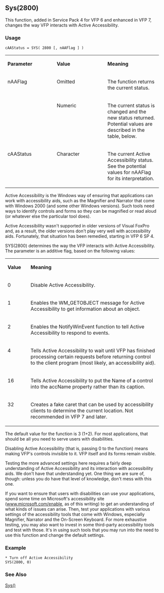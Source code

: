 ## Sys(2800)

This function, added in Service Pack 4 for VFP 6 and enhanced in VFP 7, changes the way VFP interacts with Active Accessibility.

### Usage

```foxpro
cAAStatus = SYS( 2800 [, nAAFlag ] )
```
<table>
<tr>
  <td width="32%" valign="top">
  <p><b>Parameter</b></p>
  </td>
  <td width="23%" valign="top">
  <p><b>Value</b></p>
  </td>
  <td width="45%" valign="top">
  <p><b>Meaning</b></p>
  </td>
 </tr>
<tr>
  <td width="32%" rowspan="2" valign="top">
  <p>nAAFlag</p>
  </td>
  <td width="23%" valign="top">
  <p>Omitted</p>
  </td>
  <td width="45%" valign="top">
  <p>The function returns the current status.</p>
  </td>
 </tr>
<tr>
  <td width="33%" valign="top">
  <p>Numeric</p>
  </td>
  <td width="67%" valign="top">
  <p>The current status is changed and the new status returned. Potential values are described in the table, below.</p>
  </td>
 </tr>
<tr>
  <td width="32%" valign="top">
  <p>cAAStatus</p>
  </td>
  <td width="23%" valign="top">
  <p>Character</p>
  </td>
  <td width="45%" valign="top">
  <p>The current Active Accessibility status. See the potential values for nAAFlag for its interpretation.</p>
  </td>
 </tr>
</table>

Active Accessibility is the Windows way of ensuring that applications can work with accessibility aids, such as the Magnifier and Narrator that come with Windows 2000 (and some other Windows versions). Such tools need ways to identify controls and forms so they can be magnified or read aloud (or whatever else the particular tool does). 

Active Accessibility wasn't supported in older versions of Visual FoxPro and, as a result, the older versions don't play very well with accessibility aids. Fortunately, that situation has been remedied, starting in VFP 6 SP 4. 

SYS(2800) determines the way the VFP interacts with Active Accessibility. The parameter is an additive flag, based on the following values:

<table>
<tr>
  <td width="15%" valign="top">
  <p><b>Value</b></p>
  </td>
  <td width="85%" valign="top">
  <p><b>Meaning</b></p>
  </td>
 </tr>
<tr>
  <td width="15%" valign="top">
  <p>0</p>
  </td>
  <td width="85%" valign="top">
  <p>Disable Active Accessibility.</p>
  </td>
 </tr>
<tr>
  <td width="15%" valign="top">
  <p>1</p>
  </td>
  <td width="85%" valign="top">
  <p>Enables the WM_GETOBJECT message for Active Accessibility to get information about an object.</p>
  </td>
 </tr>
<tr>
  <td width="15%" valign="top">
  <p>2</p>
  </td>
  <td width="85%" valign="top">
  <p>Enables the NotifyWinEvent function to tell Active Accessibility to respond to events.</p>
  </td>
 </tr>
<tr>
  <td width="15%" valign="top">
  <p>4</p>
  </td>
  <td width="85%" valign="top">
  <p>Tells Active Accessibility to wait until VFP has finished processing certain requests before returning control to the client program (most likely, an accessibility aid).</p>
  </td>
 </tr>
<tr>
  <td width="15%" valign="top">
  <p>16</p>
  </td>
  <td width="85%" valign="top">
  <p>Tells Active Accessibility to put the Name of a control into the accName property rather than its caption.</p>
  </td>
 </tr>
<tr>
  <td width="15%" valign="top">
  <p>32</p>
  </td>
  <td width="85%" valign="top">
  <p>Creates a fake caret that can be used by accessibility clients to determine the current location. Not recommended in VFP 7 and later.</p>
  </td>
 </tr>
</table>

The default value for the function is 3 (1+2). For most applications, that should be all you need to serve users with disabilities.

Disabling Active Accessibility (that is, passing 0 to the function) means making VFP's controls invisible to it. VFP itself and its forms remain visible. 

Testing the more advanced settings here requires a fairly deep understanding of Active Accessibility and its interaction with accessibility aids. We don't have that understanding yet. One thing we are sure of, though: unless you do have that level of knowledge, don't mess with this one.

If you want to ensure that users with disabilities can use your applications, spend some time on Microsoft's accessibility site (<a href="http://www.microsoft.com/enable" target="_blank">www.microsoft.com/enable</a>, as of this writing) to get an understanding of what kinds of issues can arise. Then, test your applications with various settings of the accessibility tools that come with Windows, especially Magnifier, Narrator and the On-Screen Keyboard. For more exhaustive testing, you may also want to invest in some third-party accessibility tools and test with those. It's in using such tools that you may run into the need to use this function and change the default settings.

### Example

```foxpro
* Turn off Active Accessibility
SYS(2800, 0)
```
### See Also

[Sys()](s4g895.md)